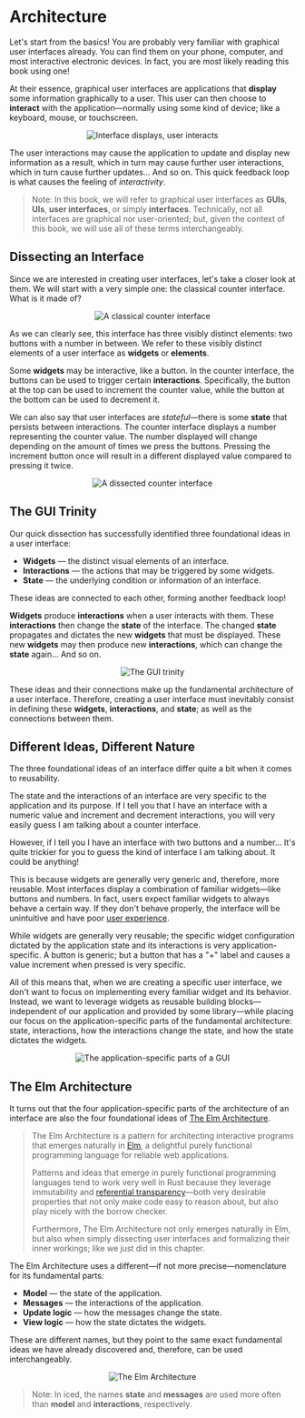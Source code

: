 # Architecture

Let's start from the basics! You are probably very familiar with graphical user interfaces already.
You can find them on your phone, computer, and most interactive electronic devices. In fact, you are
most likely reading this book using one!

At their essence, graphical user interfaces are applications that **display** some information graphically
to a user. This user can then choose to **interact** with the application—normally using some kind of device;
like a keyboard, mouse, or touchscreen.

<div align="center">
  <img alt="Interface displays, user interacts" src="resources/gui-displays-user-interacts.svg">
</div>

The user interactions may cause the application to update and display new information as a result, which in turn
may cause further user interactions, which in turn cause further updates... And so on. This quick feedback loop
is what causes the feeling of _interactivity_.

> Note: In this book, we will refer to graphical user interfaces as **GUIs**, **UIs**, **user interfaces**, or simply
> **interfaces**. Technically, not all interfaces are graphical nor user-oriented; but, given the context of this
> book, we will use all of these terms interchangeably.

## Dissecting an Interface

Since we are interested in creating user interfaces, let's take a closer look at them. We will start with a very
simple one: the classical counter interface. What is it made of?

<div align="center">
  <img alt="A classical counter interface" src="resources/counter-interface.svg">
</div>

As we can clearly see, this interface has three visibly distinct elements: two buttons with a number in between.
We refer to these visibly distinct elements of a user interface as **widgets** or **elements**.

Some **widgets** may be interactive, like a button. In the counter interface, the buttons can be used to trigger
certain **interactions**. Specifically, the button at the top can be used to increment the counter value, while the
button at the bottom can be used to decrement it.

We can also say that user interfaces are _stateful_—there is some **state** that persists between interactions.
The counter interface displays a number representing the counter value. The number displayed will change depending on
the amount of times we press the buttons. Pressing the increment button once will result in a different displayed value
compared to pressing it twice.

<div align="center">
  <img alt="A dissected counter interface" src="resources/counter-interface-annotated.svg">
</div>

## The GUI Trinity

Our quick dissection has successfully identified three foundational ideas in a user interface:

- **Widgets** — the distinct visual elements of an interface.
- **Interactions** — the actions that may be triggered by some widgets.
- **State** — the underlying condition or information of an interface.

These ideas are connected to each other, forming another feedback loop!

**Widgets** produce **interactions** when a user interacts with them. These **interactions** then change the **state**
of the interface. The changed **state** propagates and dictates the new **widgets** that must be displayed. These new
**widgets** may then produce new **interactions**, which can change the **state** again... And so on.

<div align="center">
  <img alt="The GUI trinity" src="resources/the-gui-trinity.svg">
</div>

These ideas and their connections make up the fundamental architecture of a user interface. Therefore, creating a user
interface must inevitably consist in defining these **widgets**, **interactions**, and **state**; as well as the connections
between them.

## Different Ideas, Different Nature

The three foundational ideas of an interface differ quite a bit when it comes to reusability.

The state and the interactions of an interface are very specific to the application and its purpose. If I tell you that
I have an interface with a numeric value and increment and decrement interactions, you will very easily
guess I am talking about a counter interface.

However, if I tell you I have an interface with two buttons and a number... It's quite trickier for you to guess the kind
of interface I am talking about. It could be anything!

This is because widgets are generally very generic and, therefore, more reusable. Most interfaces display a combination of
familiar widgets—like buttons and numbers. In fact, users expect familiar widgets to always behave a certain way. If they
don't behave properly, the interface will be unintuitive and have poor [user experience].

While widgets are generally very reusable; the specific widget configuration dictated by the application state and its
interactions is very application-specific. A button is generic; but a button that has a "+" label and causes a value
increment when pressed is very specific.

All of this means that, when we are creating a specific user interface, we don't want to focus on implementing every
familiar widget and its behavior. Instead, we want to leverage widgets as reusable building blocks—independent of our
application and provided by some library—while placing our focus on the application-specific parts of the fundamental
architecture: state, interactions, how the interactions change the state, and how the state dictates the widgets.

<div align="center">
  <img alt="The application-specific parts of a GUI" src="resources/the-gui-trinity-focused.svg">
</div>

[user experience]: https://en.wikipedia.org/wiki/User_experience

## The Elm Architecture

It turns out that the four application-specific parts of the architecture of an interface are also the four foundational
ideas of [The Elm Architecture].

> The Elm Architecture is a pattern for architecting interactive programs that emerges naturally in [Elm], a delightful
> purely functional programming language for reliable web applications.
>
> Patterns and ideas that emerge in purely functional programming languages tend to work very well in Rust
> because they leverage immutability and [referential transparency]—both very desirable properties that not only
> make code easy to reason about, but also play nicely with the borrow checker.
>
> Furthermore, The Elm Architecture not only emerges naturally in Elm, but also when simply dissecting user
> interfaces and formalizing their inner workings; like we just did in this chapter.

The Elm Architecture uses a different—if not more precise—nomenclature for its fundamental parts:

- **Model** — the state of the application.
- **Messages** — the interactions of the application.
- **Update logic** — how the messages change the state.
- **View logic** — how the state dictates the widgets.

These are different names, but they point to the same exact fundamental ideas we have already discovered and,
therefore, can be used interchangeably.

<div align="center">
  <img alt="The Elm Architecture" src="resources/the-elm-architecture.svg">
</div>

> Note: In iced, the names **state** and **messages** are used more often than **model** and
> **interactions**, respectively.

[The Elm Architecture]: https://guide.elm-lang.org/architecture/
[Elm]: https://elm-lang.org/
[referential transparency]: https://en.wikipedia.org/wiki/Referential_transparency
